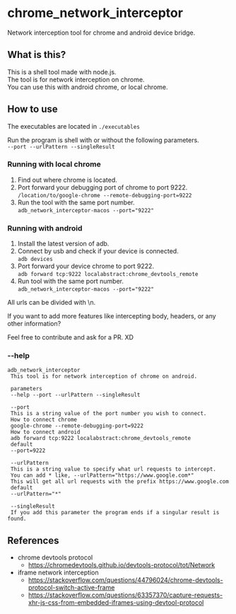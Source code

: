 # chrome_network_interceptor
Network interception tool for chrome and android device bridge.   

## What is this?
This is a shell tool made with node.js.   
The tool is for network interception on chrome.   
You can use this with android chrome, or local chrome.   

## How to use
The executables are located in `./executables`   

Run the program is shell with or without the following parameters.   
`--port --urlPattern --singleResult`

### Running with local chrome  
1. Find out where chrome is located.   
2. Port forward your debugging port of chrome to port 9222.   
`/location/to/google-chrome --remote-debugging-port=9222`   
3. Run the tool with the same port number.   
`adb_network_interceptor-macos --port="9222"`

### Running with android   
1. Install the latest version of adb.   
2. Connect by usb and check if your device is connected.   
`adb devices`   
3. Port forward your device chrome to port 9222.   
`adb forward tcp:9222 localabstract:chrome_devtools_remote`   
4. Run tool with the same port number.   
`adb_network_interceptor-macos --port="9222"`

All urls can be divided with \n.   

If you want to add more features like intercepting body, headers, or any other information?

Feel free to contribute and ask for a PR. XD

### --help
```
adb_network_interceptor
 This tool is for network interception of chrome on android.
 
 parameters
 --help --port --urlPattern --singleResult
 
 --port
 This is a string value of the port number you wish to connect.
 How to connect chrome
 google-chrome --remote-debugging-port=9222
 How to connect android
 adb forward tcp:9222 localabstract:chrome_devtools_remote
 default
 --port=9222
 
 --urlPattern
 This is a string value to specify what url requests to intercept.
 You can add * like, --urlPattern="https://www.google.com*"
 This will get all url requests with the prefix https://www.google.com
 default
 --urlPattern="*"
 
 --singleResult
 If you add this parameter the program ends if a singular result is found.
```

## References   
* chrome devtools protocol
  * https://chromedevtools.github.io/devtools-protocol/tot/Network
* iframe network interception
  * https://stackoverflow.com/questions/44796024/chrome-devtools-protocol-switch-active-frame
  * https://stackoverflow.com/questions/63357370/capture-requests-xhr-js-css-from-embedded-iframes-using-devtool-protocol
